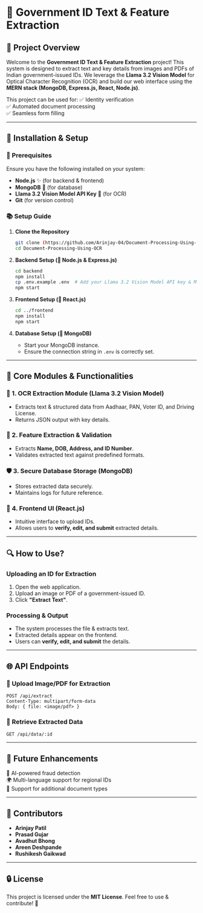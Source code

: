 # 📝 Government ID Text & Feature Extraction

## 🌟 Project Overview

Welcome to the **Government ID Text & Feature Extraction** project! This system is designed to extract text and key details from images and PDFs of Indian government-issued IDs. We leverage the **Llama 3.2 Vision Model** for Optical Character Recognition (OCR) and build our web interface using the **MERN stack (MongoDB, Express.js, React, Node.js)**.

This project can be used for:
✅ Identity verification  
✅ Automated document processing  
✅ Seamless form filling

---

## 🚀 Installation & Setup

### 🔧 Prerequisites

Ensure you have the following installed on your system:

- **Node.js** ✨ (for backend & frontend)
- **MongoDB** 📂 (for database)
- **Llama 3.2 Vision Model API Key** 🔑 (for OCR)
- **Git** (for version control)

### 📚 Setup Guide

1. **Clone the Repository**

   ```bash
   git clone (https://github.com/Arinjay-04/Document-Processing-Using-OCR/)
   cd Document-Processing-Using-OCR
   ```

2. **Backend Setup (💪 Node.js & Express.js)**

   ```bash
   cd backend
   npm install
   cp .env.example .env  # Add your Llama 3.2 Vision Model API key & MongoDB URI
   npm start
   ```

3. **Frontend Setup (🎨 React.js)**

   ```bash
   cd ../frontend
   npm install
   npm start
   ```

4. **Database Setup (📂 MongoDB)**
   - Start your MongoDB instance.
   - Ensure the connection string in `.env` is correctly set.

---

## 🔮 Core Modules & Functionalities

### 🎯 1. OCR Extraction Module (Llama 3.2 Vision Model)

- Extracts text & structured data from Aadhaar, PAN, Voter ID, and Driving License.
- Returns JSON output with key details.

### 🔧 2. Feature Extraction & Validation

- Extracts **Name, DOB, Address, and ID Number**.
- Validates extracted text against predefined formats.

### 🛡️ 3. Secure Database Storage (MongoDB)

- Stores extracted data securely.
- Maintains logs for future reference.

### 🎨 4. Frontend UI (React.js)

- Intuitive interface to upload IDs.
- Allows users to **verify, edit, and submit** extracted details.

---

## 🔍 How to Use?

### Uploading an ID for Extraction

1. Open the web application.
2. Upload an image or PDF of a government-issued ID.
3. Click **"Extract Text"**.

### Processing & Output

- The system processes the file & extracts text.
- Extracted details appear on the frontend.
- Users can **verify, edit, and submit** the details.

---

## 🌐 API Endpoints

### 📃 Upload Image/PDF for Extraction

```http
POST /api/extract
Content-Type: multipart/form-data
Body: { file: <image/pdf> }
```

### 🔄 Retrieve Extracted Data

```http
GET /api/data/:id
```

---

## 🌟 Future Enhancements

🔎 AI-powered fraud detection  
🌍 Multi-language support for regional IDs  
📄 Support for additional document types

---

## 👥 Contributors

- **Arinjay Patil**
- **Prasad Gujar**
- **Avadhut Bhong**
- **Areen Deshpande**
- **Rushikesh Gaikwad**

---

## 🔒 License

This project is licensed under the **MIT License**. Feel free to use & contribute! 🚀
